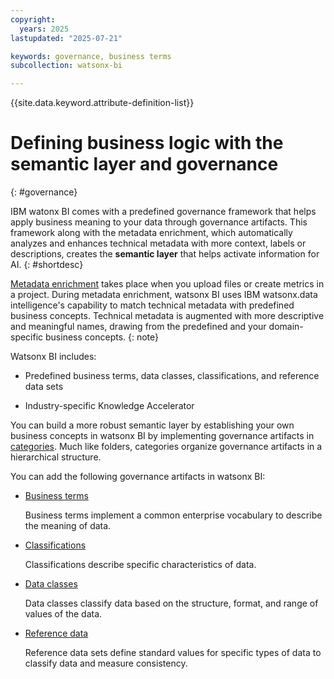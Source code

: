 ```yaml
---
copyright:
  years: 2025
lastupdated: "2025-07-21"

keywords: governance, business terms
subcollection: watsonx-bi

---
```


{{site.data.keyword.attribute-definition-list}}


# Defining business logic with the semantic layer and governance
{: #governance}

IBM watonx BI comes with a predefined governance framework that helps apply business meaning to your data through governance artifacts. This framework along with the metadata enrichment, which automatically analyzes and enhances technical metadata with more context, labels or descriptions, creates the **semantic layer** that helps activate information for AI. {: #shortdesc}

[Metadata enrichment](/docs/watsonx-bi?topic=watsonx-bi-enrich) takes place when you upload files or create metrics in a project. During metadata enrichment, watsonx BI uses IBM watsonx.data intelligence's capability to match technical metadata with predefined business concepts. Technical metadata is augmented with more descriptive and meaningful names, drawing from the predefined and your domain-specific business concepts.
{: note}

Watsonx BI includes:

- Predefined business terms, data classes, classifications, and reference data sets

- Industry-specific Knowledge Accelerator

You can build a more robust semantic layer by establishing your own business concepts in watsonx BI by implementing governance artifacts in [categories](/docs/watsonx-bi?topic=watsonx-bi-categories). Much like folders, categories organize governance artifacts in a hierarchical structure. 

You can add the following governance artifacts in watsonx BI: 

- [Business terms](/docs/watsonx-bi?topic=watsonx-bi-business_terms)

  Business terms implement a common enterprise vocabulary to describe the meaning of data.

- [Classifications](/docs/watsonx-bi?topic=watsonx-bi-classifications)

  Classifications describe specific characteristics of data. 

- [Data classes](/docs/watsonx-bi?topic=watsonx-bi-data_classes)

  Data classes classify data based on the structure, format, and range of values of the data.

- [Reference data](/docs/watsonx-bi?topic=watsonx-bi-reference_data)

  Reference data sets define standard values for specific types of data to classify data and measure consistency.
